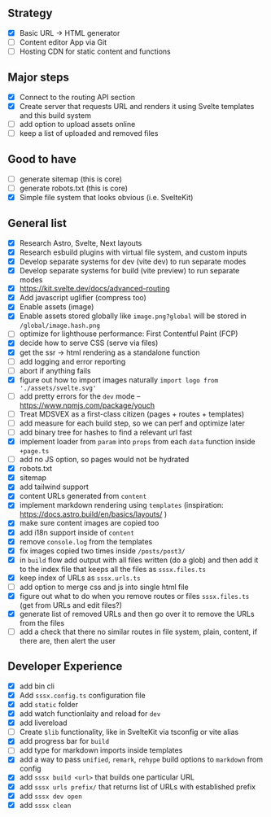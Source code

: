 ## Strategy

- [x] Basic URL -> HTML generator
- [ ] Content editor App via Git
- [ ] Hosting CDN for static content and functions

## Major steps

- [x] Connect to the routing API section
- [x] Create server that requests URL and renders it using Svelte templates and this build system
- [ ] add option to upload assets online
- [ ] keep a list of uploaded and removed files

## Good to have

- [ ] generate sitemap (this is core)
- [ ] generate robots.txt (this is core)
- [x] Simple file system that looks obvious (i.e. SvelteKit)

## General list

- [x] Research Astro, Svelte, Next layouts
- [x] Research esbuild plugins with virtual file system, and custom inputs
- [x] Develop separate systems for dev (vite dev) to run separate modes
- [x] Develop separate systems for build (vite preview) to run separate modes
- [x] https://kit.svelte.dev/docs/advanced-routing
- [x] Add javascript uglifier (compress too)
- [x] Enable assets (image)
- [x] Enable assets stored globally like `image.png?global` will be stored in `/global/image.hash.png`
- [ ] optimize for lighthouse performance: First Contentful Paint (FCP)
- [x] decide how to serve CSS (serve via files)
- [x] get the ssr -> html rendering as a standalone function
- [ ] add logging and error reporting
- [ ] abort if anything fails
- [x] figure out how to import images naturally `import logo from './assets/svelte.svg'`
- [ ] add pretty errors for the `dev` mode – https://www.npmjs.com/package/youch
- [ ] Treat MDSVEX as a first-class citizen (pages + routes + templates)
- [ ] add measure for each build step, so we can perf and optimize later
- [ ] add binary tree for hashes to find a relevant url fast
- [x] implement loader from `param` into `props` from each `data` function inside `+page.ts`
- [ ] add no JS option, so pages would not be hydrated
- [x] robots.txt
- [x] sitemap
- [x] add tailwind support
- [x] content URLs generated from `content`
- [x] implement markdown rendering using `templates` (inspiration: https://docs.astro.build/en/basics/layouts/ )
- [x] make sure content images are copied too
- [x] add i18n support inside of `content`
- [x] remove `console.log` from the templates
- [x] fix images copied two times inside `/posts/post3/`
- [x] in `build` flow add output with all files written (do a glob) and then add it to the index file that keeps all the files as `sssx.files.ts`
- [x] keep index of URLs as `sssx.urls.ts`
- [ ] add option to merge css and js into single html file
- [x] figure out what to do when you remove routes or files `sssx.files.ts` (get from URLs and edit files?)
- [x] generate list of removed URLs and then go over it to remove the URLs from the files
- [ ] add a check that there no similar routes in file system, plain, content, if there are, then alert the user

## Developer Experience

- [x] add bin cli
- [x] Add `sssx.config.ts` configuration file
- [x] add `static` folder
- [x] add watch functionlaity and reload for `dev`
- [x] add livereload
- [ ] Create `$lib` functionality, like in SvelteKit via tsconfig or vite alias
- [x] add progress bar for `build`
- [ ] add type for markdown imports inside templates
- [x] add a way to pass `unified`, `remark`, `rehype` build options to `markdown` from config
- [x] add `sssx build <url>` that builds one particular URL
- [x] add `sssx urls prefix/` that returns list of URLs with established prefix
- [x] add `sssx dev open`
- [x] add `sssx clean`
